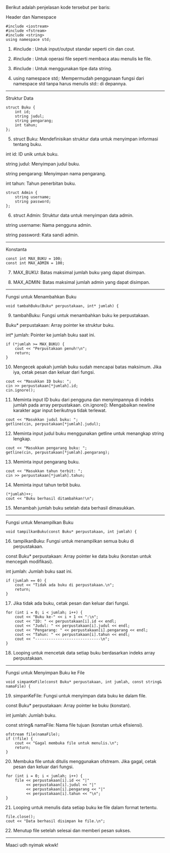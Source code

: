 Berikut adalah penjelasan kode tersebut per baris:

Header dan Namespace
```
#include <iostream>
#include <fstream>
#include <string>
using namespace std;
```
1. #include <iostream>: Untuk input/output standar seperti cin dan cout.


2. #include <fstream>: Untuk operasi file seperti membaca atau menulis ke file.


3. #include <string>: Untuk menggunakan tipe data string.


4. using namespace std;: Mempermudah penggunaan fungsi dari namespace std tanpa harus menulis std:: di depannya.




---

Struktur Data
```
struct Buku {
    int id;
    string judul;
    string pengarang;
    int tahun;
};
```
5. struct Buku: Mendefinisikan struktur data untuk menyimpan informasi tentang buku.

int id: ID unik untuk buku.

string judul: Menyimpan judul buku.

string pengarang: Menyimpan nama pengarang.

int tahun: Tahun penerbitan buku.



```
struct Admin {
    string username;
    string password;
};
```
6. struct Admin: Struktur data untuk menyimpan data admin.

string username: Nama pengguna admin.

string password: Kata sandi admin.





---

Konstanta
```
const int MAX_BUKU = 100;
const int MAX_ADMIN = 100;
```
7. MAX_BUKU: Batas maksimal jumlah buku yang dapat disimpan.


8. MAX_ADMIN: Batas maksimal jumlah admin yang dapat disimpan.




---

Fungsi untuk Menambahkan Buku
```
void tambahBuku(Buku* perpustakaan, int* jumlah) {
```
9. tambahBuku: Fungsi untuk menambahkan buku ke perpustakaan.

Buku* perpustakaan: Array pointer ke struktur buku.

int* jumlah: Pointer ke jumlah buku saat ini.



```
if (*jumlah >= MAX_BUKU) {
    cout << "Perpustakaan penuh!\n";
    return;
}
```
10. Mengecek apakah jumlah buku sudah mencapai batas maksimum. Jika iya, cetak pesan dan keluar dari fungsi.


```
cout << "Masukkan ID buku: ";
cin >> perpustakaan[*jumlah].id;
cin.ignore();
```
11. Meminta input ID buku dari pengguna dan menyimpannya di indeks jumlah pada array perpustakaan.
cin.ignore(): Mengabaikan newline karakter agar input berikutnya tidak terlewat.


```
cout << "Masukkan judul buku: ";
getline(cin, perpustakaan[*jumlah].judul);
```
12. Meminta input judul buku menggunakan getline untuk menangkap string lengkap.


```
cout << "Masukkan pengarang buku: ";
getline(cin, perpustakaan[*jumlah].pengarang);
```
13. Meminta input pengarang buku.


```
cout << "Masukkan tahun terbit: ";
cin >> perpustakaan[*jumlah].tahun;
```
14. Meminta input tahun terbit buku.


```
(*jumlah)++;
cout << "Buku berhasil ditambahkan!\n";
```
15. Menambah jumlah buku setelah data berhasil dimasukkan.




---

Fungsi untuk Menampilkan Buku
```
void tampilkanBuku(const Buku* perpustakaan, int jumlah) {
```
16. tampilkanBuku: Fungsi untuk menampilkan semua buku di perpustakaan.

const Buku* perpustakaan: Array pointer ke data buku (konstan untuk mencegah modifikasi).

int jumlah: Jumlah buku saat ini.



```
if (jumlah == 0) {
    cout << "Tidak ada buku di perpustakaan.\n";
    return;
}
```
17. Jika tidak ada buku, cetak pesan dan keluar dari fungsi.


```
for (int i = 0; i < jumlah; i++) {
    cout << "Buku ke-" << i + 1 << ":\n";
    cout << "ID: " << perpustakaan[i].id << endl;
    cout << "Judul: " << perpustakaan[i].judul << endl;
    cout << "Pengarang: " << perpustakaan[i].pengarang << endl;
    cout << "Tahun: " << perpustakaan[i].tahun << endl;
    cout << "-----------------------------\n";
}
```
18. Looping untuk mencetak data setiap buku berdasarkan indeks array perpustakaan.




---

Fungsi untuk Menyimpan Buku ke File
```
void simpanKeFile(const Buku* perpustakaan, int jumlah, const string& namaFile) {
```
19. simpanKeFile: Fungsi untuk menyimpan data buku ke dalam file.

const Buku* perpustakaan: Array pointer ke buku (konstan).

int jumlah: Jumlah buku.

const string& namaFile: Nama file tujuan (konstan untuk efisiensi).



```
ofstream file(namaFile);
if (!file) {
    cout << "Gagal membuka file untuk menulis.\n";
    return;
}
```
20. Membuka file untuk ditulis menggunakan ofstream. Jika gagal, cetak pesan dan keluar dari fungsi.


```
for (int i = 0; i < jumlah; i++) {
    file << perpustakaan[i].id << "|"
         << perpustakaan[i].judul << "|"
         << perpustakaan[i].pengarang << "|"
         << perpustakaan[i].tahun << "\n";
}
```
21. Looping untuk menulis data setiap buku ke file dalam format tertentu.


```
file.close();
cout << "Data berhasil disimpan ke file.\n";
```
22. Menutup file setelah selesai dan memberi pesan sukses.




---

Maaci udh nyimak wkwk!

